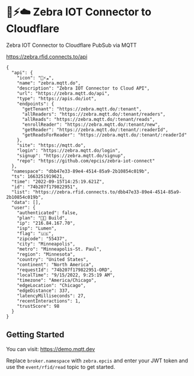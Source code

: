 # 🦓⚡️☁️  Zebra IOT Connector to Cloudflare
Zebra IOT Connector to Cloudflare PubSub via MQTT

<https://zebra.rfid.connects.to/api>
```
{
  "api": {
    "icon": "🦓⚡️☁️",
    "name": "zebra.mqtt.do",
    "description": "Zebra IOT Connector to Cloud API",
    "url": "https://zebra.mqtt.do/api",
    "type": "https://apis.do/iot",
    "endpoints": {
      "getTenant": "https://zebra.mqtt.do/:tenant",
      "allReaders": "https://zebra.mqtt.do/:tenant/readers",
      "allReads": "https://zebra.mqtt.do/:tenant/reads",
      "enrollReader": "https://zebra.mqtt.do/:tenant/new",
      "getReader": "https://zebra.mqtt.do/:tenant/:readerId",
      "getReadsForReader": "https://zebra.mqtt.do/:tenant/:readerId"
    },
    "site": "https://mqtt.do",
    "login": "https://zebra.mqtt.do/login",
    "signup": "https://zebra.mqtt.do/signup",
    "repo": "https://github.com/epcis/zebra-iot-connect"
  },
  "namespace": "dbb47e33-89e4-4514-85a9-2b10854c019b",
  "ts": 1663251919621,
  "time": "2022-09-15T14:25:19.621Z",
  "id": "74b207f179822951",
  "list": "https://zebra.rfid.connects.to/dbb47e33-89e4-4514-85a9-2b10854c019b",
  "data": [],
  "user": {
    "authenticated": false,
    "plan": "👩‍💻 Build",
    "ip": "216.84.167.70",
    "isp": "Lumen",
    "flag": "🇺🇸",
    "zipcode": "55437",
    "city": "Minneapolis",
    "metro": "Minneapolis-St. Paul",
    "region": "Minnesota",
    "country": "United States",
    "continent": "North America",
    "requestId": "74b207f179822951-ORD",
    "localTime": "9/15/2022, 9:25:19 AM",
    "timezone": "America/Chicago",
    "edgeLocation": "Chicago",
    "edgeDistance": 337,
    "latencyMilliseconds": 27,
    "recentInteractions": 1,
    "trustScore": 98
  }
}
```

## Getting Started

You can visit: <https://demo.mqtt.dev>

Replace `broker.namespace` with `zebra.epcis` and enter your JWT token and use the `event/rfid/read` topic to get started.